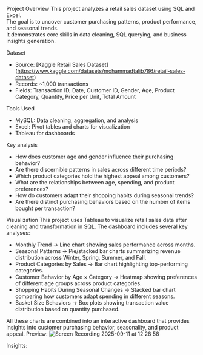 Project Overview
This project analyzes a retail sales dataset using SQL and Excel.  
The goal is to uncover customer purchasing patterns, product performance, and seasonal trends.  
It demonstrates core skills in data cleaning, SQL querying, and business insights generation.

Dataset
- Source: [Kaggle Retail Sales Dataset] (https://www.kaggle.com/datasets/mohammadtalib786/retail-sales-dataset)  
- Records: ~1,000 transactions  
- Fields: Transaction ID, Date, Customer ID, Gender, Age, Product Category, Quantity, Price per Unit, Total Amount

Tools Used
- MySQL: Data cleaning, aggregation, and analysis  
- Excel: Pivot tables and charts for visualization  
- Tableau for dashboards

Key analysis
- How does customer age and gender influence their purchasing behavior?
- Are there discernible patterns in sales across different time periods?
- Which product categories hold the highest appeal among customers?
- What are the relationships between age, spending, and product preferences?
- How do customers adapt their shopping habits during seasonal trends?
- Are there distinct purchasing behaviors based on the number of items bought per transaction?

Visualization
This project uses Tableau to visualize retail sales data after cleaning and transformation in SQL.
The dashboard includes several key analyses:
- Monthly Trend → Line chart showing sales performance across months.
- Seasonal Patterns → Pie/stacked bar charts summarizing revenue distribution across Winter, Spring, Summer, and Fall.
- Product Categories by Sales → Bar chart highlighting top-performing categories.
- Customer Behavior by Age × Category → Heatmap showing preferences of different age groups across product categories.
- Shopping Habits During Seasonal Changes → Stacked bar chart comparing how customers adapt spending in different seasons.
- Basket Size Behaviors → Box plots showing transaction value distribution based on quantity purchased.

All these charts are combined into an interactive dashboard that provides insights into customer purchasing behavior, seasonality, and product appeal.
Preview:
![Screen Recording 2025-09-11 at 12 28 58](https://github.com/user-attachments/assets/75d41572-0586-4e0a-a7ee-d988715f3362)


Insights:
